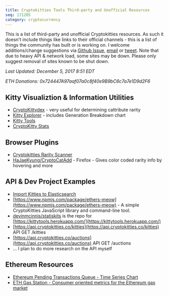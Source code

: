 ```yaml
---
title: Cryptokitties Tools Third-party and Unofficial Resources
seq: 171205
category: cryptocurrency
---
```


This is a list of third-party and unofficial Cryptokitties resources. As such it doesn't include things like links to their official channels - this is a list of things the community has built or is working on. I welcome additions/change suggestions via [Github Issue](https://github.com/busse/busse-io-2/issues), [email](mailto:chrisbusse@gmail.com) or [tweet](https://twitter.com/busse). Note that due to heavy API & network load, some sites may be down. Please only suggest removal of sites known to be shut down.

*Last Updated: December 5, 2017 8:51 EDT*

*ETH Donations: 0x724447A97aaf07a0c8f40e9B9bC6c7a7e1D9d2F6*

## Kitty Visualiztion & Information Utilities

  - [CryptoKittydex](https://cryptokittydex.com/cattributes) - very useful for determining cattribute rarity
  - [Kitty Explorer](http://www.kittyexplorer.com/) - includes Generation Breakdown chart
  - [Kitty Tools](http://kittytools.herokuapp.com/sale)
  - [CryptoKitty Stats](https://catstats.io/#)


## Browser Plugins

  - [Cryptokitties Rarity Scanner](http://cryptokitties.co.uk/cryptokitties-rarity-scanner/)
  - [HaJaeKyung/CryptoCatAdd](https://github.com/HaJaeKyung/CryptoCatAdd) - Firefox - Gives color coded rarity info by hovering and more


## API & Dev Project Examples

  - [Import Kitties to Elasticsearch](https://gist.github.com/banteg/9d50aebe049f9ba0e7207f11e7b600d8)
  - [https://www.npmjs.com/package/ethers-meow](https://www.npmjs.com/package/ethers-meow) - A simple CryptoKitties JavaScript library and command-line tool.
  - [devinmcinnis/statiskits](https://github.com/devinmcinnis/statiskits) is the repo for [https://kittytools.herokuapp.com/](https://kittytools.herokuapp.com/)
  - [https://api.cryptokitties.co/kitties](https://api.cryptokitties.co/kitties) API GET /kitties
  - [https://api.cryptokitties.co/auctions](https://api.cryptokitties.co/auctions) API GET /auctions
  - ... I plan to do more research on the API myself


## Ethereum Resources

  - [Ethereum Pending Transactions Queue - Time Series Chart](https://etherscan.io/chart/pendingtx) 
  - [ETH Gas Station - Consumer oriented metrics for the Ethereum gas market](https://ethgasstation.info/)